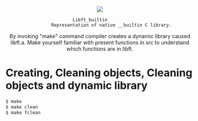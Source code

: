 <div align="center"><img src ="http://kfund.ua/wp-content/uploads/2016/04/logo1.png" /></div>
<div align="center">
</div>

							 Libft_builtin
					 Representation of native __builtin C library.

<div align="center">
By invoking "make" command compiler creates a dynamic library caused libft.a. Make yourself familiar with present functions
in src to understand which functions are in libft.
</div>

# Creating, Cleaning objects, Cleaning objects and dynamic library 

```sh
$ make
$ make clean
$ make fclean
```
